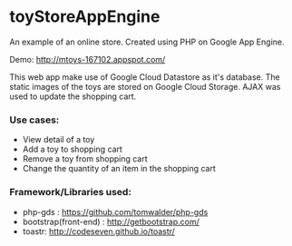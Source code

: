 # toyStoreAppEngine
An example of an online store. Created using PHP on Google App Engine.

Demo: http://mtoys-167102.appspot.com/

This web app make use of Google Cloud Datastore as it's database. The static images of the toys are stored on Google Cloud Storage.
AJAX was used to update the shopping cart.

### Use cases:
- View detail of a toy
- Add a toy to shopping cart
- Remove a toy from shopping cart
- Change the quantity of an item in the shopping cart


### Framework/Libraries used: 
- php-gds : https://github.com/tomwalder/php-gds
- bootstrap(front-end) : http://getbootstrap.com/
- toastr: http://codeseven.github.io/toastr/

